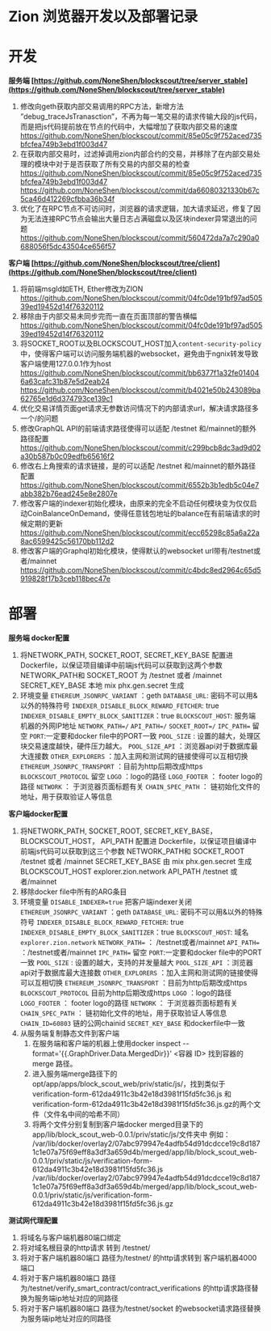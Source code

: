 # Zion 浏览器开发以及部署记录

# 开发

**服务端 [https://github.com/NoneShen/blockscout/tree/server_stable](https://github.com/NoneShen/blockscout/tree/server_stable)**

1. 修改向geth获取内部交易调用的RPC方法，新增方法 ”debug_traceJsTranasction”，不再为每一笔交易的请求传输大段的js代码，而是把js代码提前放在节点的代码中，大幅增加了获取内部交易的速度
https://github.com/NoneShen/blockscout/commit/85e05c9f752aced735bfcfea749b3ebd1f003d47
2. 在获取内部交易时，过滤掉调用zion内部合约的交易，并移除了在内部交易处理的模块中对于是否获取了所有交易的内部交易的检查
https://github.com/NoneShen/blockscout/commit/85e05c9f752aced735bfcfea749b3ebd1f003d47 https://github.com/NoneShen/blockscout/commit/da66080321330b67c5ca46d412269cfbba36b34f
3. 优化了在RPC节点不可访问时，浏览器的请求逻辑，加大请求延迟，修复了因为无法连接RPC节点会输出大量日志占满磁盘以及区块indexer异常退出的问题
https://github.com/NoneShen/blockscout/commit/560472da7a7c290a0688056f5dc43504ce656f57

**客户端 [https://github.com/NoneShen/blockscout/tree/client](https://github.com/NoneShen/blockscout/tree/client)**

1. 将前端msgId如ETH, Ether修改为ZION
 https://github.com/NoneShen/blockscout/commit/04fc0de191bf97ad50539ed19452d14f76320112
2. 移除由于内部交易未同步完而一直在页面顶部的警告横幅
 https://github.com/NoneShen/blockscout/commit/04fc0de191bf97ad50539ed19452d14f76320112
3. 将SOCKET_ROOT以及BLOCKSCOUT_HOST加入`content-security-policy`中，使得客户端可以访问服务端机器的websocket，避免由于ngnix转发导致客户端使用127.0.0.1作为host
 https://github.com/NoneShen/blockscout/commit/bb6377f1a32fe014046a63cafc31b87e5d2eab24 https://github.com/NoneShen/blockscout/commit/b4021e50b243089ba62765e1d6d374793ce139c1
4. 优化交易详情页面get请求无参数访问情况下的内部请求url，解决请求路径多一个/的问题
5. 修改GraphQL API的前端请求路径使得可以适配 /testnet 和/mainnet的额外路径配置
 https://github.com/NoneShen/blockscout/commit/c299bcb8dc3ad9d02a30b587b0c09edfb65616f2
6. 修改右上角搜索的请求链接，是的可以适配 /testnet 和/mainnet的额外路径配置
https://github.com/NoneShen/blockscout/commit/6552b3b1edb5c04e7abb382b76ead245e8e2807e
7. 修改客户端的indexer初始化模块，由原来的完全不启动任何模块变为仅仅启动CoinBalanceOnDemand，使得任意钱包地址的balance在有前端请求的时候定期的更新
    https://github.com/NoneShen/blockscout/commit/ecc65298c85a6a22a8ac6599425c56170bb112d2
8. 修改客户端的Graphql初始化模块，使得默认的websocket url带有/testnet或者/mainnet
 https://github.com/NoneShen/blockscout/commit/c4bdc8ed2964c65d5919828f17b3ceb118bec47e

# 部署

**服务端 docker配置**

1. 将NETWORK_PATH, SOCKET_ROOT, SECRET_KEY_BASE 配置进 Dockerfile，以保证项目编译中前端js代码可以获取到这两个参数
NETWORK_PATH和 SOCKET_ROOT 为 /testnet 或者 /mainnet
SECRET_KEY_BASE 本地 mix phx.gen.secret 生成
2. 环境变量
`ETHEREUM_JSONRPC_VARIANT` ：geth
`DATABASE_URL`: 密码不可以用&以外的特殊符号
`INDEXER_DISABLE_BLOCK_REWARD_FETCHER`: true
`INDEXER_DISABLE_EMPTY_BLOCK_SANITIZER`：true 
`BLOCKSCOUT_HOST`: 服务端机器的外网IP地址
`NETWORK_PATH=/`
`API_PATH=/`
`SOCKET_ROOT=/`
`IPC_PATH=` 留空
`PORT`:一定要和docker file中的PORT一致
`POOL_SIZE`  : 设置的越大，处理区块交易速度越快，硬件压力越大。
`POOL_SIZE_API` ：浏览器api对于数据库最大连接数
`OTHER_EXPLORERS` ：加入主网和测试网的链接使得可以互相切换
`ETHEREUM_JSONRPC_TRANSPORT` ：目前为http后期改成https
`BLOCKSCOUT_PROTOCOL` 留空
`LOGO` ：logo的路径
`LOGO_FOOTER` ： footer logo的路径
`NETWORK` ： 于浏览器页面标题有关
`CHAIN_SPEC_PATH` ： 链初始化文件的地址，用于获取验证人等信息

**客户端docker配置**

1. 将NETWORK_PATH, SOCKET_ROOT, SECRET_KEY_BASE， BLOCKSCOUT_HOST， API_PATH 配置进 Dockerfile，以保证项目编译中前端js代码可以获取到这三个参数
  NETWORK_PATH和 SOCKET_ROOT   /testnet 或者 /mainnet
  SECRET_KEY_BASE 由 mix phx.gen.secret 生成
  BLOCKSCOUT_HOST  explorer.zion.network
  API_PATH  /testnet 或者/mainnet
2. 移除docker file中所有的ARG条目
3. 环境变量
  `DISABLE_INDEXER=true` 把客户端indexer关闭
  `ETHEREUM_JSONRPC_VARIANT` ：geth
  `DATABASE_URL`: 密码不可以用&以外的特殊符号
  `INDEXER_DISABLE_BLOCK_REWARD_FETCHER`: true
  `INDEXER_DISABLE_EMPTY_BLOCK_SANITIZER`：true 
  `BLOCKSCOUT_HOST`: 域名`explorer.zion.network`
  `NETWORK_PATH=` ： /testnet或者/mainnet
  `API_PATH=` ：/testnet或者/mainnet
  `IPC_PATH=` 留空
  `PORT`:一定要和docker file中的PORT一致
  `POOL_SIZE`  : 设置的越大，支持的并发量越大
  `POOL_SIZE_API` ：浏览器api对于数据库最大连接数
  `OTHER_EXPLORERS` ：加入主网和测试网的链接使得可以互相切换
  `ETHEREUM_JSONRPC_TRANSPORT` ：目前为http后期改成https
  `BLOCKSCOUT_PROTOCOL` 目前为http后期改成https
  `LOGO` ：logo的路径
  `LOGO_FOOTER` ： footer logo的路径
  `NETWORK` ： 于浏览器页面标题有关
  `CHAIN_SPEC_PATH` ： 链初始化文件的地址，用于获取验证人等信息
  `CHAIN_ID=60803` 链的公网chainid
  `SECRET_KEY_BASE` 和dockerfile中一致
4. 从服务端复制静态文件到客户端
   1. 在服务端和客户端的机器上使用docker inspect --format='{{.GraphDriver.Data.MergedDir}}' <容器 ID> 找到容器的 merge 路径。
   2. 进入服务端merge路径下的opt/app/apps/block_scout_web/priv/static/js/，找到类似于 verification-form-612da4911c3b42e18d3981f15fd5fc36.js  和  verification-form-612da4911c3b42e18d3981f15fd5fc36.js.gz的两个文件（文件名中间的哈希不同）
   3. 将两个文件分别复制到客户端docker merged目录下的app/lib/block_scout_web-0.0.1/priv/static/js/文件夹中
      例如： /var/lib/docker/overlay2/07abc979947e4adfb54d91dcdcce19c8d1871c1e07a75f69eff8a3df3a659d4b/merged/app/lib/block_scout_web-0.0.1/priv/static/js/verification-form-612da4911c3b42e18d3981f15fd5fc36.js  /var/lib/docker/overlay2/07abc979947e4adfb54d91dcdcce19c8d1871c1e07a75f69eff8a3df3a659d4b/merged/app/lib/block_scout_web-0.0.1/priv/static/js/verification-form-612da4911c3b42e18d3981f15fd5fc36.js.gz

**测试网代理配置**

1. 将域名与客户端机器80端口绑定
2. 将对域名根目录的http请求 转到 /testnet/
3. 将对于客户端机器80端口 路径为/testnet/ 的http请求转到 客户端机器4000端口
4. 将对于客户端机器80端口 路径为/testnet/verify_smart_contract/contract_verifications 的http请求路径替换为服务端ip地址对应的同路径
5. 将对于客户端机器80端口 路径为/testnet/socket 的websocket请求路径替换为服务端ip地址对应的同路径